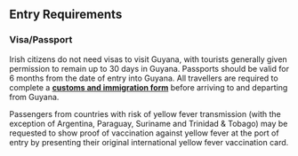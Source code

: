 ## Entry Requirements

### **Visa/Passport**

Irish citizens do not need visas to visit Guyana, with tourists generally given permission to remain up to 30 days in Guyana. Passports should be valid for 6 months from the date of entry into Guyana. All travellers are required to complete a [**customs and immigration form**](https://ed.gpf.gov.gy/#/) before arriving to and departing from Guyana.

Passengers from countries with risk of yellow fever transmission (with the exception of Argentina, Paraguay, Suriname and Trinidad & Tobago) may be requested to show proof of vaccination against yellow fever at the port of entry by presenting their original international yellow fever vaccination card.